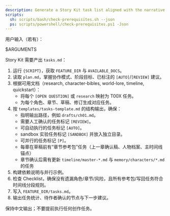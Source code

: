 ```yaml
---
description: Generate a Story Kit task list aligned with the narrative plan.
scripts:
  sh: scripts/bash/check-prerequisites.sh --json
  ps: scripts/powershell/check-prerequisites.ps1 -Json
---
```


用户输入（若有）：

$ARGUMENTS

Story Kit 需要产出 `tasks.md`：

1. 运行 `{SCRIPT}`，获取 `FEATURE_DIR` 与 `AVAILABLE_DOCS`。
2. 读取 `plan.md`，掌握协作模式、阶段目标、已标注的 `[AUTO]`/`[REVIEW]` 建议。
3. 根据可用文档（research, character-bibles, world-lore, timeline, quickstart）：
   - 将每个 `[OPEN QUESTION]` 或 `research` 映射为 T00X 任务。
   - 为每个角色、章节、草稿、修订生成对应任务。
4. 按 `templates/tasks-template.md` 的结构输出，确保：
   - 指明输出路径，例如 `drafts/ch01.md`。
   - 需要人工确认的任务标记 `[REVIEW]`。
   - 可自动执行的任务标记 `[AUTO]`。
   - sandbox 实验任务标记 `[SANDBOX]` 并放入独立目录。
   - 可并行的任务标记 `[P]`。
   - 每章在草稿前有“章节参考包”任务（上一章确认稿、人物档案、主时间线锚点）
   - 章节确认后需有更新 `timeline/master-*.md` 与 `memory/characters/*.md` 的任务
5. 构建依赖说明与并行示例。
6. 检查 Checklist，确保没有遗漏角色/章节/风险，且所有参考包/写回任务符合时间线分段规则。
7. 写入 `FEATURE_DIR/tasks.md`。
8. 输出任务统计、待作者确认的节点与下一步建议。

保持中文输出；不要提前执行任何创作任务。
